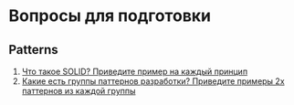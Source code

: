 # Вопросы для подготовки

## Patterns

1. [Что такое SOLID? Приведите пример на каждый принцип](./patterns/Что_такое_SOLID_Приведите_пример_на_каждый_принцип.md)
1. [Какие есть группы паттернов разработки? Приведите примеры 2х паттернов из каждой группы](./patterns/Какие_есть_группы_паттернов_разработки_Приведите_примеры_2х_паттернов_из_каждой_группы.md)